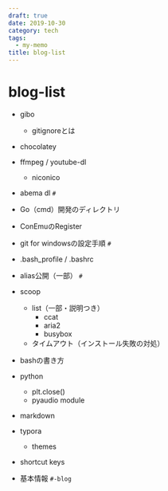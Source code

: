 ```yaml
---
draft: true
date: 2019-10-30
category: tech
tags:
  - my-memo
title: blog-list
---
```


# blog-list

+ gibo

  + gitignoreとは

+ chocolatey

+ ffmpeg / youtube-dl

  + niconico

+ abema dl `#`

+ Go（cmd）開発のディレクトリ

+ ConEmuのRegister

+ git for windowsの設定手順 `#`

+ .bash_profile / .bashrc

+ alias公開（一部） `#`

+ scoop

  + list（一部・説明つき）
    + ccat
    + aria2
    + busybox
  + タイムアウト（インストール失敗の対処）

+ bashの書き方

+ python

  + plt.close()
  + pyaudio module

+ markdown 

+ typora

  + themes

+ shortcut keys

+ 基本情報 `#-blog`

  